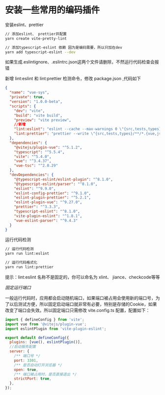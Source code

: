 # 安装一些常用的编码插件

安装eslint、prettier

```sh
// 添加eslint、 prettier并配置
yarn create vite-pretty-lint

// 添加typescript-eslint 依赖 因为是编码需要，所以只加在dev
yarn add typescript-eslint --dev

```

如果生成.eslintignore、.eslintrc.json这两个文件请删除，不然运行代码检查会报错

新增 lint:eslint 和 lint:prettier 检测命令，修改 package.json ,代码如下

```json
{
  "name": "vue-sys",
  "private": true,
  "version": "1.0.0-beta",
  "scripts": {
    "dev": "vite",
    "build": "vite build",
    "preview": "vite preview",
    //新增
    "lint:eslint": "eslint --cache --max-warnings 0 \"{src,tests,types}/**/*.{vue,js,jsx,ts,tsx}\" --fix",
    "lint:prettier": "prettier --write \"{src,tests,types}/**/*.{vue,js,jsx,ts,tsx,json,css,less,scss,html,md}\""
  },
  "dependencies": {
    "@vitejs/plugin-vue": "^5.1.2",
    "typescript": "^5.5.4",
    "vite": "^5.4.0",
    "vue": "^3.4.37",
    "vue-tsc": "^2.0.29"
  },
  "devDependencies": {
    "@typescript-eslint/eslint-plugin": "^8.1.0",
    "@typescript-eslint/parser": "^8.1.0",
    "eslint": "^9.9.0",
    "eslint-config-prettier": "^9.1.0",
    "eslint-plugin-prettier": "^5.2.1",
    "eslint-plugin-vue": "^9.27.0",
    "prettier": "^3.3.3",
    "typescript-eslint": "^8.1.0",
    "vite-plugin-eslint": "^1.8.1",
    "vue-eslint-parser": "^9.4.3"
  }
}
```

运行代码检测

```sh
// 运行代码检测
yarn run lint:eslint

// 运行代码格式化
yarn run lint:prettier

```

提示：lint:eslint 名称不是固定的，你可以命名为 xlint、 jiance、checkcode等等

*固定运行端口*

一般运行代码时，应用都会启动随机端口，如果端口被占用会使用新的端口号，为了以后测试方便，所以固定启动端口就非常有必要，特别是存储的Cookie，如果改变了端口会失效。所以固定端口只需修改 vite.config.ts 配置，配置如下：

```javascript
import { defineConfig } from 'vite';
import vue from '@vitejs/plugin-vue';
import eslintPlugin from 'vite-plugin-eslint';

export default defineConfig({
  plugins: [vue(), eslintPlugin()],
  //启动服务配置
  server: {
    /** 端口号 */
    port: 3301,
    /** 是否自动打开浏览器 */
    open: true,
    /** 端口被占用时，是否直接退出 */
    strictPort: true,
  },
});

```